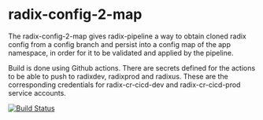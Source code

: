 # radix-config-2-map

The radix-config-2-map gives radix-pipeline a way to obtain cloned radix config from a config branch and persist into a config map of the app namespace, in order for it to be validated and applied by the pipeline.

Build is done using Github actions. There are secrets defined for the actions to be able to push to radixdev, radixprod and radixus. These are the corresponding credentials for radix-cr-cicd-dev and radix-cr-cicd-prod service accounts.

[![Build Status](https://github.com/equinor/radix-config-2-map/workflows/radix-config-2-map-build/badge.svg)](https://github.com/equinor/radix-config-2-map/actions?query=workflow%3Aradix-config-2-map-build)

